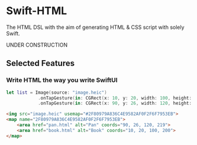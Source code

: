 # Swift-HTML
The HTML DSL with the aim of generating HTML &amp; CSS script with solely Swift.

UNDER CONSTRUCTION

## Selected Features

### Write HTML the way you write SwiftUI
```Swift
let list = Image(source: "image.heic")
            .onTapGesture(in: CGRect(x: 10, y: 20, width: 100, height: 200), href: "book.html", alternativeText: "Book")
            .onTapGesture(in: CGRect(x: 90, y: 26, width: 120, height: 219), href: "pan.html",  alternativeText: "Pan")
```

```HTML
<img src="image.heic" usemap="#2F80979A836C4E9582AF0F2F6F7953EB">
<map name="2F80979A836C4E9582AF0F2F6F7953EB">
    <area href="pan.html" alt="Pan" coords="90, 26, 120, 219">
    <area href="book.html" alt="Book" coords="10, 20, 100, 200">
</map>
```
